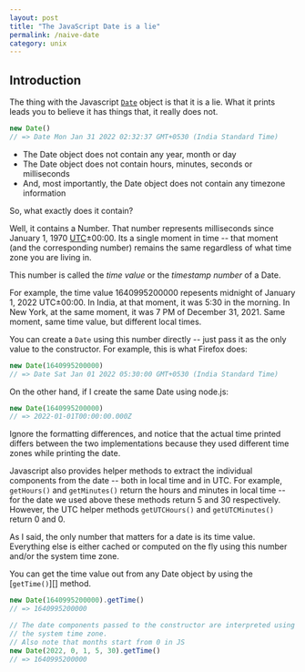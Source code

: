 ```yaml
---
layout: post
title: "The JavaScript Date is a lie"
permalink: /naive-date
category: unix
---
```


## Introduction

The thing with the Javascript [`Date`][Date] object is that it is a lie. What it
prints leads you to believe it has things that, it really does not.


```js
new Date()
// => Date Mon Jan 31 2022 02:32:37 GMT+0530 (India Standard Time)
```

* The Date object does not contain any year, month or day
* The Date object does not contain hours, minutes, seconds or milliseconds
* And, most importantly, the Date object does not contain any timezone
  information

So, what exactly does it contain?

Well, it contains a Number. That number represents milliseconds since January 1,
1970 [UTC][]±00:00. Its a single moment in time -- that moment (and the
corresponding number) remains the same regardless of what time zone you are
living in.

This number is called the *time value* or the *timestamp number* of a Date.

For example, the time value 1640995200000 repesents midnight of January 1, 2022
UTC±00:00. In India, at that moment, it was 5:30 in the morning. In New York, at
the same moment, it was 7 PM of December 31, 2021. Same moment, same time value,
but different local times.

You can create a `Date` using this number directly -- just pass it as the only
value to the constructor. For example, this is what Firefox does:

```js
new Date(1640995200000)
// => Date Sat Jan 01 2022 05:30:00 GMT+0530 (India Standard Time)
```

On the other hand, if I create the same Date using node.js:

```js
new Date(1640995200000)
// => 2022-01-01T00:00:00.000Z
```

Ignore the formatting differences, and notice that the actual time printed
differs between the two implementations because they used different time zones
while printing the date.

Javascript also provides helper methods to extract the individual components
from the date -- both in local time and in UTC. For example, `getHours()` and
`getMinutes()` return the hours and minutes in local time -- for the date we
used above these methods return 5 and 30 respectively. However, the UTC helper
methods `getUTCHours()` and `getUTCMinutes()` return 0 and 0.

As I said, the only number that matters for a date is its time value. Everything
else is either cached or computed on the fly using this number and/or the
system time zone.

You can get the time value out from any Date object by using the [`getTime()`][]
method.

```js
new Date(1640995200000).getTime()
// => 1640995200000

// The date components passed to the constructor are interpreted using
// the system time zone.
// Also note that months start from 0 in JS
new Date(2022, 0, 1, 5, 30).getTime()
// => 1640995200000
```

[Date]: https://developer.mozilla.org/en-US/docs/Web/JavaScript/Reference/Global_Objects/Date
[UTC]: https://en.wikipedia.org/wiki/Coordinated_Universal_Time
[getTime]: https://developer.mozilla.org/en-US/docs/Web/JavaScript/Reference/Global_Objects/Date/getTime


